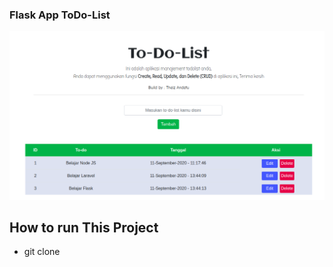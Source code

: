 ### Flask App ToDo-List


![Current Result Flask Counter](app/templates/img/result.png)

## How to run This Project

* git clone 


